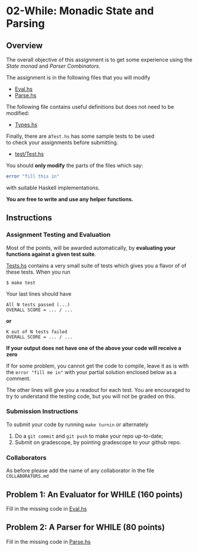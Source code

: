 # 02-While: Monadic State and Parsing

## Overview

The overall objective of this assignment is to get some 
experience using the *State monad* and *Parser Combinators*.

The assignment is in the following files that you will modify

- [Eval.hs](/src/CSE230/Eval.hs)
- [Parse.hs](/src/CSE230/Parse.hs)

The following file contains useful definitions but does not need to be modified:

- [Types.hs](/src/CSE230/Types.hs)

Finally, there are a`Test.hs` has some sample tests to be used  
to check your assignments before submitting.

- [test/Test.hs](/test/Test.hs)

You should **only modify** the parts of the files which say:

```haskell
error "fill this in"
```

with suitable Haskell implementations. 

**You are free to write and use any helper functions.**

## Instructions

### Assignment Testing and Evaluation


Most of the points, will be awarded automatically, by
**evaluating your functions against a given test suite**.

[Tests.hs](/test/Test.hs) contains a very small suite
of tests which gives you a flavor of of these tests.
When you run

```shell
$ make test
```

Your last lines should have

```
All N tests passed (...)
OVERALL SCORE = ... / ...
```

**or**

```
K out of N tests failed
OVERALL SCORE = ... / ...
```

**If your output does not have one of the above your code will receive a zero**

If for some problem, you cannot get the code to compile,
leave it as is with the `error "fill me in"` with your 
partial solution enclosed below as a comment.

The other lines will give you a readout for each test.
You are encouraged to try to understand the testing code,
but you will not be graded on this.

### Submission Instructions

To submit your code by running `make turnin` or alternately

1. Do a `git commit` and `git push` to make your repo up-to-date;
2. Submit on gradescope, by pointing gradescope to your github repo.

### Collaborators

As before please add the name of any collaborator in the file `COLLABORATORS.md`

## Problem 1: An Evaluator for WHILE (160 points)

Fill in the missing code in [Eval.hs](/src/CSE230/Eval.hs)

## Problem 2: A Parser for WHILE (80 points)

Fill in the missing code in [Parse.hs](/src/CSE230/Parse.hs)


